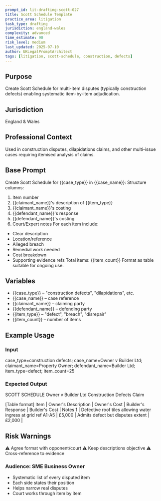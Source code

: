 ```yaml
---
prompt_id: lit-drafting-scott-027
title: Scott Schedule Template
practice_area: litigation
task_type: drafting
jurisdiction: england-wales
complexity: advanced
time_estimate: 90
risk_level: medium
last_updated: 2025-07-10
author: UKLegalPromptArchitect
tags: [litigation, scott-schedule, construction, defects]
---
```


## Purpose
Create Scott Schedule for multi-item disputes (typically construction defects) enabling systematic item-by-item adjudication.

## Jurisdiction
England & Wales

## Professional Context
Used in construction disputes, dilapidations claims, and other multi-issue cases requiring itemised analysis of claims.

## Base Prompt
Create Scott Schedule for \{\{case_type\}\} in \{\{case_name\}\}:
Structure columns:
1. Item number
2. \{\{claimant_name\}\}'s description of \{\{item_type\}\}
3. \{\{claimant_name\}\}'s costing
4. \{\{defendant_name\}\}'s response
5. \{\{defendant_name\}\}'s costing
6. Court/Expert notes
For each item include:
- Clear description
- Location/reference
- Alleged breach
- Remedial work needed
- Cost breakdown
- Supporting evidence refs
Total items: \{\{item_count\}\}
Format as table suitable for ongoing use.

## Variables
- \{\{case_type\}\} – "construction defects", "dilapidations", etc.
- \{\{case_name\}\} – case reference
- \{\{claimant_name\}\} – claiming party
- \{\{defendant_name\}\} – defending party
- \{\{item_type\}\} – "defect", "breach", "disrepair"
- \{\{item_count\}\} – number of items

## Example Usage
### Input
case_type=construction defects; case_name=Owner v Builder Ltd; claimant_name=Property Owner; defendant_name=Builder Ltd; item_type=defect; item_count=25

### Expected Output
SCOTT SCHEDULE
Owner v Builder Ltd
Construction Defects Claim

[Table format]
Item | Owner's Description | Owner's Cost | Builder's Response | Builder's Cost | Notes
1 | Defective roof tiles allowing water ingress at grid ref A1-A5 | £5,000 | Admits defect but disputes extent | £2,000 | 

## Risk Warnings
⚠️ Agree format with opponent/court
⚠️ Keep descriptions objective
⚠️ Cross-reference to evidence

### Audience: SME Business Owner
- Systematic list of every disputed item
- Each side states their position
- Helps narrow real disputes
- Court works through item by item
